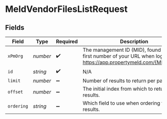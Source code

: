 # MeldVendorFilesListRequest


## Fields

| Field                                                                                                                    | Type                                                                                                                     | Required                                                                                                                 | Description                                                                                                              |
| ------------------------------------------------------------------------------------------------------------------------ | ------------------------------------------------------------------------------------------------------------------------ | ------------------------------------------------------------------------------------------------------------------------ | ------------------------------------------------------------------------------------------------------------------------ |
| `xPmOrg`                                                                                                                 | *number*                                                                                                                 | :heavy_check_mark:                                                                                                       | The management ID (MID), found in the first number of your URL when logged in:  https://app.propertymeld.com/{MID}/m/123 |
| `id`                                                                                                                     | *string*                                                                                                                 | :heavy_check_mark:                                                                                                       | N/A                                                                                                                      |
| `limit`                                                                                                                  | *number*                                                                                                                 | :heavy_minus_sign:                                                                                                       | Number of results to return per page.                                                                                    |
| `offset`                                                                                                                 | *number*                                                                                                                 | :heavy_minus_sign:                                                                                                       | The initial index from which to return the results.                                                                      |
| `ordering`                                                                                                               | *string*                                                                                                                 | :heavy_minus_sign:                                                                                                       | Which field to use when ordering the results.                                                                            |